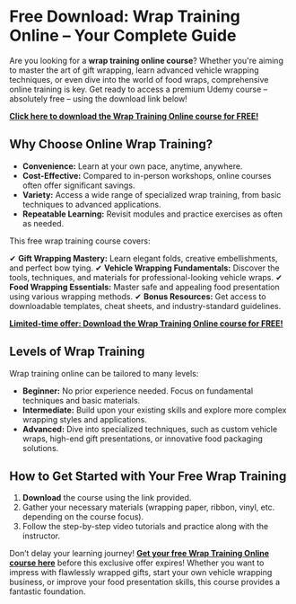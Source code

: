 # Free Download: Wrap Training Online – Your Complete Guide

Are you looking for a **wrap training online course**? Whether you're aiming to master the art of gift wrapping, learn advanced vehicle wrapping techniques, or even dive into the world of food wraps, comprehensive online training is key. Get ready to access a premium Udemy course – absolutely free – using the download link below!

[**Click here to download the Wrap Training Online course for FREE!**](https://udemywork.com/wrap-training-online)

## Why Choose Online Wrap Training?

*   **Convenience:** Learn at your own pace, anytime, anywhere.
*   **Cost-Effective:** Compared to in-person workshops, online courses often offer significant savings.
*   **Variety:** Access a wide range of specialized wrap training, from basic techniques to advanced applications.
*   **Repeatable Learning:** Revisit modules and practice exercises as often as needed.

This free wrap training course covers:

✔ **Gift Wrapping Mastery:** Learn elegant folds, creative embellishments, and perfect bow tying.
✔ **Vehicle Wrapping Fundamentals:** Discover the tools, techniques, and materials for professional-looking vehicle wraps.
✔ **Food Wrapping Essentials:** Master safe and appealing food presentation using various wrapping methods.
✔ **Bonus Resources:** Get access to downloadable templates, cheat sheets, and industry-standard guidelines.

[**Limited-time offer: Download the Wrap Training Online course for FREE!**](https://udemywork.com/wrap-training-online)

## Levels of Wrap Training

Wrap training online can be tailored to many levels:

*   **Beginner:** No prior experience needed. Focus on fundamental techniques and basic materials.
*   **Intermediate:** Build upon your existing skills and explore more complex wrapping styles and applications.
*   **Advanced:** Dive into specialized techniques, such as custom vehicle wraps, high-end gift presentations, or innovative food packaging solutions.

## How to Get Started with Your Free Wrap Training

1.  **Download** the course using the link provided.
2.  Gather your necessary materials (wrapping paper, ribbon, vinyl, etc. depending on the course focus).
3.  Follow the step-by-step video tutorials and practice along with the instructor.

Don’t delay your learning journey! **[Get your free Wrap Training Online course here](https://udemywork.com/wrap-training-online)** before this exclusive offer expires! Whether you want to impress with flawlessly wrapped gifts, start your own vehicle wrapping business, or improve your food presentation skills, this course provides a fantastic foundation.
